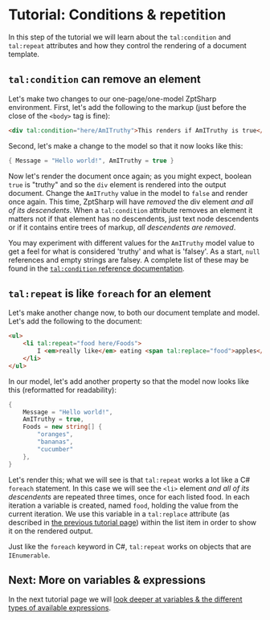 # Tutorial: Conditions & repetition

In this step of the tutorial we will learn about the `tal:condition` and `tal:repeat` attributes and how they control the rendering of a document template.

## `tal:condition` can remove an element

Let's make two changes to our one-page/one-model ZptSharp environment.
First, let's add the following to the markup (just before the close of the `<body>` tag is fine):

```html
<div tal:condition="here/AmITruthy">This renders if AmITruthy is true</div>
```

Second, let's make a change to the model so that it now looks like this:

```csharp
{ Message = "Hello world!", AmITruthy = true }
```

Now let's render the document once again; as you might expect, boolean `true` is "truthy" and so the `div` element is rendered into the output document.
Change the `AmITruthy` value in the model to `false` and render once again.
This time, ZptSharp will have _removed_ the div element _and all of its descendents_.
When a `tal:condition` attribute removes an element it matters not if that element has no descendents, just text node descendents or if it contains entire trees of markup, _all descendents are removed_.

You may experiment with different values for the `AmITruthy` model value to get a feel for what is considered 'truthy' and what is 'falsey'.
As a start, `null` references and empty strings are falsey.
A complete list of these may be found in the [`tal:condition` reference documentation].

[`tal:condition` reference documentation]: ../ZptReference/Tal/Condition.md

## `tal:repeat` is like `foreach` for an element

Let's make another change now, to both our document template and model.
Let's add the following to the document:

```html
<ul>
    <li tal:repeat="food here/Foods">
        I <em>really like</em> eating <span tal:replace="food">apples</span>.
    </li>
</ul>
```

In our model, let's add another property so that the model now looks like this (reformatted for readability):

```csharp
{
    Message = "Hello world!",
    AmITruthy = true,
    Foods = new string[] {
        "oranges",
        "bananas",
        "cucumber"
    },
}
```

Let's render this; what we will see is that `tal:repeat` works a lot like a C# `foreach` statement.
In this case we will see the `<li>` element _and all of its descendents_ are repeated three times, once for each listed food.
In each iteration a variable is created, named `food`, holding the value from the current iteration.
We use this variable in a `tal:replace` attribute (as described in [the previous tutorial page]) within the list item in order to show it on the rendered output.

Just like the `foreach` keyword in C#, `tal:repeat` works on objects that are `IEnumerable`.

[the previous tutorial page]: index.md

## Next: More on variables & expressions

In the next tutorial page we will [look deeper at variables & the different types of available expressions](Page3.md).